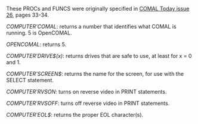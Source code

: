 These PROCs and FUNCS were originally specified in
[COMAL Today issue 26](https://computerarchive.org/files/computer/newsletters/comal-today/COMAL_Today_Issue_26.pdf),
pages 33-34.

*COMPUTER'COMAL*: returns a number that identifies what COMAL is running. 5 is OpenCOMAL.

*OPENCOMAL*: returns 5.

*COMPUTER'DRIVE$(x)*: returns drives that are safe to use, at least for x = 0 and 1.

*COMPUTER'SCREEN$*: returns the name for the screen, for use with the SELECT statement.

*COMPUTER'RVSON*: turns on reverse video in PRINT statements.

*COMPUTER'RVSOFF*: turns off reverse video in PRINT statements.

*COMPUTER'EOL$*: returns the proper EOL character(s).
